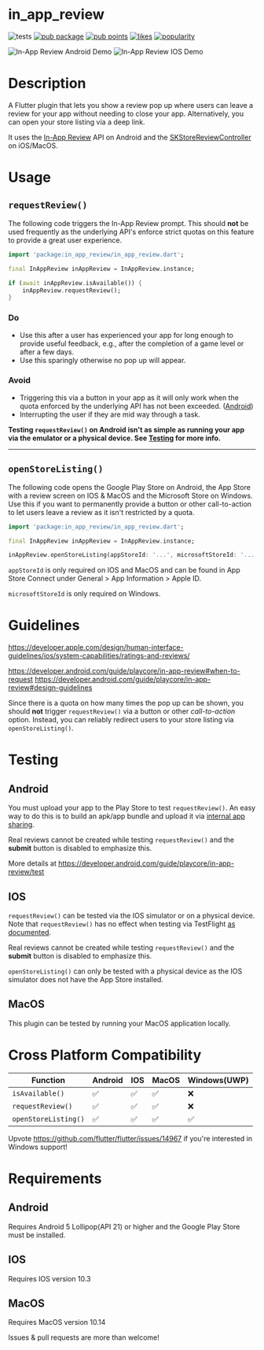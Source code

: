 # in_app_review

![tests](https://github.com/britannio/in_app_review/workflows/tests/badge.svg?branch=master)
[![pub package](https://img.shields.io/pub/v/in_app_review.svg)](https://pub.dartlang.org/packages/in_app_review) [![pub points](https://badges.bar/in_app_review/pub%20points)](https://pub.dev/packages/in_app_review/score) [![likes](https://badges.bar/in_app_review/likes)](https://pub.dev/packages/in_app_review/score) [![popularity](https://badges.bar/in_app_review/popularity)](https://pub.dev/packages/in_app_review/score)

![In-App Review Android Demo](https://github.com/britannio/in_app_review/blob/master/in_app_review/screenshots/android.jpg)
![In-App Review IOS Demo](https://github.com/britannio/in_app_review/blob/master/in_app_review/screenshots/ios.png)

# Description
A Flutter plugin that lets you show a review pop up where users can leave a review for your app without needing to close your app. Alternatively, you can open your store listing via a deep link.

It uses the [In-App Review](https://developer.android.com/guide/playcore/in-app-review) API on Android and the [SKStoreReviewController](https://developer.apple.com/documentation/storekit/skstorereviewcontroller) on iOS/MacOS.


# Usage

## `requestReview()`

The following code triggers the In-App Review prompt. This should **not** be used frequently as the underlying API's enforce strict quotas on this feature to provide a great user experience.

```dart
import 'package:in_app_review/in_app_review.dart';

final InAppReview inAppReview = InAppReview.instance;

if (await inAppReview.isAvailable()) {
    inAppReview.requestReview();
}
```
### Do
- Use this after a user has experienced your app for long enough to provide useful feedback, e.g., after the completion of a game level or after a few days.
- Use this sparingly otherwise no pop up will appear.

### Avoid
- Triggering this via a button in your app as it will only work when the quota enforced by the underlying API has not been exceeded. ([Android](https://developer.android.com/guide/playcore/in-app-review#quotas))
- Interrupting the user if they are mid way through a task.


**Testing `requestReview()` on Android isn't as simple as running your app via the emulator or a physical device. See [Testing](#Testing) for more info.**

---

## `openStoreListing()`

The following code opens the Google Play Store on Android, the App Store with a review screen on IOS & MacOS and the Microsoft Store on Windows. Use this if you want to permanently provide a button or other call-to-action to let users leave a review as it isn't restricted by a quota.

```dart
import 'package:in_app_review/in_app_review.dart';

final InAppReview inAppReview = InAppReview.instance;

inAppReview.openStoreListing(appStoreId: '...', microsoftStoreId: '...');
```

`appStoreId` is only required on IOS and MacOS and can be found in App Store Connect under General > App Information > Apple ID.

`microsoftStoreId` is only required on Windows.


# Guidelines
https://developer.apple.com/design/human-interface-guidelines/ios/system-capabilities/ratings-and-reviews/

https://developer.android.com/guide/playcore/in-app-review#when-to-request
https://developer.android.com/guide/playcore/in-app-review#design-guidelines

Since there is a quota on how many times the pop up can be shown, you should **not** trigger `requestReview()` via a button or other *call-to-action* option. Instead, you can reliably redirect users to your store listing via `openStoreListing()`.

# Testing
## Android
You must upload your app to the Play Store to test `requestReview()`. An easy way to do this is to build an apk/app bundle and upload it via [internal app sharing](https://play.google.com/apps/publish/internalappsharing/).

Real reviews cannot be created while testing `requestReview()` and the **submit** button is disabled to emphasize this.

More details at https://developer.android.com/guide/playcore/in-app-review/test

## IOS
`requestReview()` can be tested via the IOS simulator or on a physical device. 
Note that `requestReview()` has no effect when testing via TestFlight [as documented](https://developer.apple.com/documentation/storekit/skstorereviewcontroller/2851536-requestreview#discussion).

Real reviews cannot be created while testing `requestReview()` and the **submit** button is disabled to emphasize this.

`openStoreListing()` can only be tested with a physical device as the IOS simulator does not have the App Store installed.

## MacOS
This plugin can be tested by running your MacOS application locally.

# Cross Platform Compatibility
| Function             | Android | IOS | MacOS | Windows(UWP) |
|----------------------|---------|-----|-------|--------------|
| `isAvailable()`      | ✅       | ✅   | ✅     | ❌            |
| `requestReview()`    | ✅       | ✅   | ✅     | ❌            |
| `openStoreListing()` | ✅       | ✅   | ✅     | ✅            |

Upvote https://github.com/flutter/flutter/issues/14967 if you're interested in Windows support!

# Requirements
## Android
Requires Android 5 Lollipop(API 21) or higher and the Google Play Store must be installed.
## IOS
Requires IOS version 10.3
## MacOS
Requires MacOS version 10.14

Issues & pull requests are more than welcome!